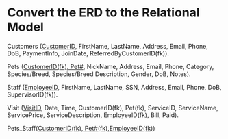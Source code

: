 # Convert the ERD to the Relational Model

Customers (<u>CustomerID</u>, FirstName, LastName, Address, Email, Phone, DoB, PaymentInfo, JoinDate, ReferredByCustomerID(fk)).

Pets (<u>CustomerID(fk), Pet#</u>, NickName, Address, Email, Phone, Category, Species/Breed, Species/Breed Description, Gender, DoB, Notes).

Staff (<u>EmployeeID</u>, FirstName, LastName, SSN, Address, Email, Phone, DoB, SupervisorID(fk)).

Visit (<u>VisitID</u>, Date, Time, CustomerID(fk), Pet(fk), ServiceID, ServiceName, ServicePrice, ServiceDescription, EmployeeID(fk), Bill, Paid).

Pets_Staff(<u>CustomerID(fk), Pet#(fk),EmployeeID(fk)</u>)
